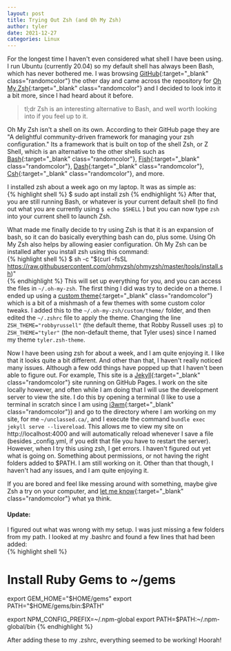 ```yaml
---
layout: post
title: Trying Out Zsh (and Oh My Zsh)
author: tyler
date: 2021-12-27
categories: Linux 
---
```


<!--image: assets/images/5.jpg-->
<!--imageauthor: -->
<!--imageauthorlink:-->
<!--imagelink:-->
<!--imagelinkname:-->


For the longest time I haven't even considered what shell I have been using. I run Ubuntu (currently 20.04) so my default shell has always been Bash, which has never bothered me. I was browsing [GitHub](https://github.com){:target="_blank" class="randomcolor"}<!--_--> the other day and came across the repository for [Oh My Zsh](https://github.com/ohmyzsh/ohmyzsh){:target="_blank" class="randomcolor"}<!--_--> and I decided to look into it a bit more, since I had heard about it before.   
<!--more-->

> tl;dr Zsh is an interesting alternative to Bash, and well worth looking into if you feel up to it.  

Oh My Zsh isn't a shell on its own. According to their GitHub page they are "A delightful community-driven framework for managing your zsh configuration." Its a framework that is built on top of the shell Zsh, or Z Shell, which is an alternative to the other shells such as [Bash](https://www.gnu.org/software/bash/){:target="_blank" class="randomcolor"}, [Fish](https://fishshell.com/){:target="_blank" class="randomcolor"}, [Dash](https://wiki.archlinux.org/title/Dash){:target="_blank" class="randomcolor"}, [Csh](https://en.wikipedia.org/wiki/C_Shell){:target="_blank" class="randomcolor"}, and more.  <!--_-->

I installed zsh about a week ago on my laptop. It was as simple as:  
{% highlight shell %}
$ sudo apt install zsh
{% endhighlight %}
After that, you are still running Bash, or whatever is your current default shell (to find out what you are currently using `$ echo $SHELL` ) but you can now type `zsh` into your current shell to launch Zsh.  

What made me finally decide to try using Zsh is that it is an expansion of bash, so it can do basically everything bash can do, plus some. Using Oh My Zsh also helps by allowing easier configuration. Oh My Zsh can be installed after you install zsh using this command:  
{% highlight shell %}
$ sh -c "$(curl -fsSL https://raw.githubusercontent.com/ohmyzsh/ohmyzsh/master/tools/install.sh)"  
{% endhighlight %}
This will set up everything for you, and you can access the files in `~/.oh-my-zsh`. The first thing I did was try to decide on a theme. I ended up using a [custom theme](https://github.com/UnclassedPenguin/dotfiles/blob/master/tyler.zsh-theme){:target="_blank" class="randomcolor"}<!--_--> which is a bit of a mishmash of a few themes with some custom color tweaks. I added this to the `~/.oh-my-zsh/custom/theme/` folder, and then edited the `~/.zshrc` file to apply the theme. Changing the line `ZSH_THEME="robbyrussell"` (the default theme, that Robby Russell uses :p) to `ZSH_THEME="tyler"` (the non-default theme, that Tyler uses) since I named my theme `tyler.zsh-theme`.  

Now I have been using zsh for about a week, and I am quite enjoying it. I like that it looks quite a bit different. And other than that, I haven't really noticed many issues. Although a few odd things have popped up that I haven't been able to figure out. For example, This site is a [Jekyll](https://jekyllrb.com){:target="_blank" class="randomcolor"}<!--_--> site running on GitHub Pages. I work on the site locally however, and often while I am doing that I will use the development server to view the site. I do this by opening a terminal (I like to use a terminal in scratch since I am using [i3wm](https://i3wm.org/){:target="_blank" class="randomcolor"}<!--_-->) and go to the directory where I am working on my site, for me `~/unclassed.ca/`, and I execute the command `bundle exec jekyll serve --livereload`. This allows me to view my site on http://localhost:4000 and will automatically reload whenever I save a file (besides _config.yml<!--_-->, if you edit that file you have to restart the server). However, when I try this using zsh, I get errors. I haven't figured out yet what is going on. Something about permissions, or not having the right folders added to $PATH. I am still working on it. Other than that though, I haven't had any issues, and I am quite enjoying it.  

If you are bored and feel like messing around with something, maybe give Zsh a try on your computer, and [let me know](https://github.com/UnclassedPenguin/UnclassedPenguin/discussions/2){:target="_blank" class="randomcolor"}<!--_--> what ya think. 

#### Update:
I figured out what was wrong with my setup. I was just missing a few folders from my path. I looked at my .bashrc and found a few lines that had been added:  
{% highlight shell %}
# Install Ruby Gems to ~/gems 
export GEM_HOME="$HOME/gems" 
export PATH="$HOME/gems/bin:$PATH" 
 
 
export NPM_CONFIG_PREFIX=~/.npm-global 
export PATH=$PATH:~/.npm-global/bin
{% endhighlight %}

After adding these to my .zshrc, everything seemed to be working! Hoorah!
